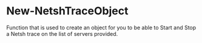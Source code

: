 # New-NetshTraceObject
Function that is used to create an object for you to be able to Start and Stop a Netsh trace on the list of servers provided.